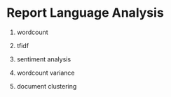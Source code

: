 # Report Language Analysis
1. wordcount

2. tfidf

3. sentiment analysis

4. wordcount variance

5. document clustering
